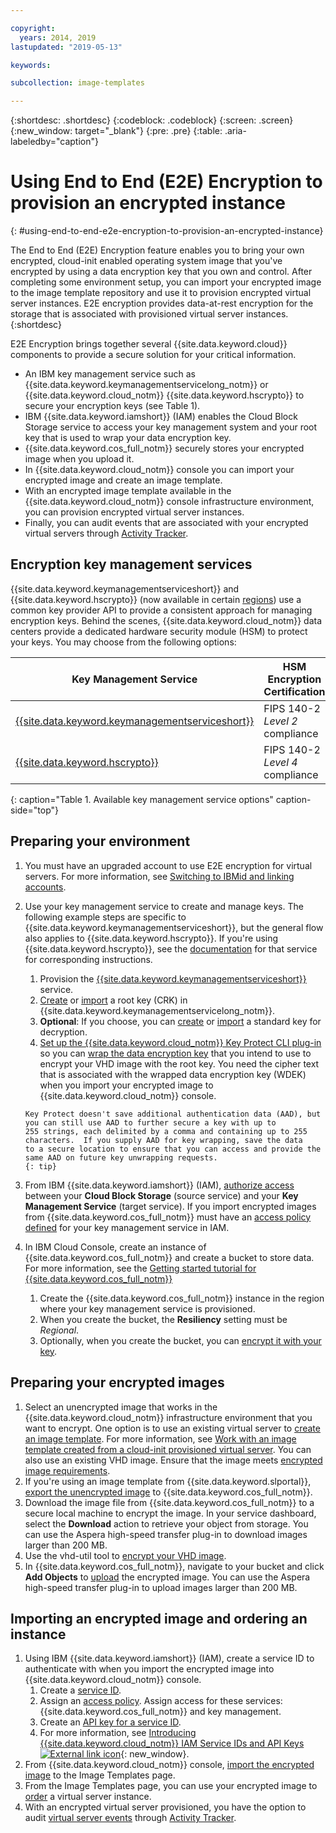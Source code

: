 ```yaml
---

copyright:
  years: 2014, 2019
lastupdated: "2019-05-13"

keywords:

subcollection: image-templates

---
```


{:shortdesc: .shortdesc}
{:codeblock: .codeblock}
{:screen: .screen}
{:new_window: target="_blank"}
{:pre: .pre}
{:table: .aria-labeledby="caption"}


# Using End to End (E2E) Encryption to provision an encrypted instance
{: #using-end-to-end-e2e-encryption-to-provision-an-encrypted-instance}

The End to End (E2E) Encryption feature enables you to bring your own encrypted, cloud-init enabled operating system image that you've encrypted by using a data encryption key that you own and control. After completing some environment setup, you can import your encrypted image to the image template repository and use it to provision encrypted virtual server instances. E2E encryption provides data-at-rest encryption for the storage that is associated with provisioned virtual server instances.
{:shortdesc}

E2E Encryption brings together several {{site.data.keyword.cloud}} components to provide a secure solution for your critical information.

* An IBM key management service such as {{site.data.keyword.keymanagementservicelong_notm}} or {{site.data.keyword.cloud_notm}} {{site.data.keyword.hscrypto}} to secure your encryption keys (see Table 1).
* IBM {{site.data.keyword.iamshort}} (IAM) enables the Cloud Block Storage service to access your key management system and your root key that is used to wrap your data encryption key.
* {{site.data.keyword.cos_full_notm}} securely stores your encrypted image when you upload it.
* In {{site.data.keyword.cloud_notm}} console you can import your encrypted image and create an image template.
* With an encrypted image template available in the {{site.data.keyword.cloud_notm}} console infrastructure environment, you can provision encrypted virtual server instances.
* Finally, you can audit events that are associated with your encrypted virtual servers through [Activity Tracker](/docs/services/cloud-activity-tracker?topic=cloud-activity-tracker-activity_tracker_ov#activity_tracker_ov).

## Encryption key management services

{{site.data.keyword.keymanagementserviceshort}} and {{site.data.keyword.hscrypto}} (now available in certain [regions](/docs/services/hs-crypto?topic=hs-crypto-regions#regions)) use a common key provider API to provide a consistent approach for managing encryption keys.  Behind the scenes, {{site.data.keyword.cloud_notm}} data centers provide a dedicated hardware security module (HSM) to protect your keys.  You may choose from the following options: 

| Key Management Service | HSM Encryption Certification |
| ----- | ----- |
| [{{site.data.keyword.keymanagementserviceshort}}](/docs/services/key-protect/concepts?topic=key-protect-getting-started-tutorial#getting-started-tutorial) | FIPS 140-2 *Level 2* compliance |
| [{{site.data.keyword.hscrypto}}](/docs/services/hs-crypto?topic=hs-crypto-get-started#get-started) | FIPS 140-2 *Level 4* compliance |
{: caption="Table 1. Available key management service options" caption-side="top"}

## Preparing your environment

1. You must have an upgraded account to use E2E encryption for virtual servers. For more information, see [Switching to IBMid and linking accounts](/docs/account/softlayerlink.html).
2. Use your key management service to create and manage keys.  The following example steps are specific to {{site.data.keyword.keymanagementserviceshort}}, but the general flow also applies to {{site.data.keyword.hscrypto}}. If you're using {{site.data.keyword.hscrypto}}, see the [documentation](/docs/services/hs-crypto?topic=hs-crypto-get-started#get-started) for that service for corresponding instructions.
      1. Provision the [{{site.data.keyword.keymanagementserviceshort}}](/docs/services/key-protect?topic=key-protect-provision#provision) service.
      2. [Create](/docs/services/key-protect?topic=key-protect-create-root-keys) or [import](/docs/services/key-protect?topic=key-protect-import-root-keys#import-root-keys) a root key (CRK) in {{site.data.keyword.keymanagementservicelong_notm}}.
      3. **Optional**: If you choose, you can [create](/docs/services/key-protect?topic=key-protect-create-standard-keys#create-standard-keys) or [import](/docs/services/key-protect?topic=key-protect-import-standard-keys#import-standard-keys) a standard key for decryption.      
      4. [Set up the {{site.data.keyword.cloud_notm}} Key Protect CLI plug-in](/docs/services/key-protect?topic=key-protect-set-up-cli) so you can [wrap the data encryption key](/docs/services/key-protect?topic=key-protect-cli-reference#kp-wrap) that you intend to use to encrypt your VHD image with the root key. You need the cipher text that is associated with the wrapped data encryption key (WDEK) when you import your encrypted image to {{site.data.keyword.cloud_notm}} console.  
         
       Key Protect doesn't save additional authentication data (AAD), but you can still use AAD to further secure a key with up to              255 strings, each delimited by a comma and containing up to 255 characters.  If you supply AAD for key wrapping, save the data          to a secure location to ensure that you can access and provide the same AAD on future key unwrapping requests.
       {: tip}
      
3. From IBM {{site.data.keyword.iamshort}} (IAM), [authorize access](/docs/iam?topic=iam-serviceauth#create-auth) between your **Cloud Block Storage** (source service) and your **Key Management Service** (target service). If you import encrypted images from {{site.data.keyword.cos_full_notm}} must have an [access policy defined](/docs/iam?topic=iam-userroles#userroles) for your key management service in IAM.
4. In IBM Cloud Console, create  an instance of {{site.data.keyword.cos_full_notm}} and create a bucket to store data. For more information, see the [Getting started tutorial for {{site.data.keyword.cos_full_notm}}](/docs/services/cloud-object-storage?topic=cloud-object-storage-getting-started)
      1. Create the {{site.data.keyword.cos_full_notm}} instance in the region where your key management service is provisioned.
      2. When you create the bucket, the **Resiliency** setting must be _Regional_.
      3. Optionally, when you create the bucket, you can [encrypt it with your key](/docs/services/cloud-object-storage/basics?topic=cloud-object-storage-sse-kp#sse-kp).   

## Preparing your encrypted images

1. Select an unencrypted image that works in the {{site.data.keyword.cloud_notm}} infrastructure environment that you want to encrypt. One option is to use an existing virtual server to [create an image template](/docs/infrastructure/image-templates/docs/infrastructure/image-templates?topic=image-templates-creating-an-image-template#creating-an-image-template). For more information, see [Work with an image template created from a cloud-init provisioned virtual server](/docs/infrastructure/image-templates?topic=image-templates-provisioning-with-a-cloud-init-enabled-image#work-with-an-image-template-created-from-a-cloud-init-provisioned-virtual-server). You can also use an existing VHD image. Ensure that the image meets [encrypted image requirements](/docs/infrastructure/image-templates?topic=image-templates-encrypted-image-reqs#encrypted-image-reqs).
2. If you're using an image template from {{site.data.keyword.slportal}}, [export the unencrypted image](/docs/infrastructure/image-templates?topic=image-templates-exporting-an-image-to-ibm-cloud-object-storage) to {{site.data.keyword.cos_full_notm}}.
3. Download the image file from {{site.data.keyword.cos_full_notm}} to a secure local machine to encrypt the image. In your service dashboard, select the **Download** action to retrieve your object from storage. You can use the Aspera high-speed transfer plug-in to download images larger than 200 MB.
4. Use the vhd-util tool to [encrypt your VHD image](/docs/infrastructure/image-templates?topic=image-templates-create-encrypted-image).
5. In {{site.data.keyword.cos_full_notm}}, navigate to your bucket and click **Add Objects** to [upload](/docs/services/cloud-object-storage?topic=cloud-object-storage-upload-data#upload-data) the encrypted image. You can use the Aspera high-speed transfer plug-in to upload images larger than 200 MB.

## Importing an encrypted image and ordering an instance

1. Using IBM {{site.data.keyword.iamshort}} (IAM), create a service ID to authenticate with when you import the encrypted image into {{site.data.keyword.cloud_notm}} console.
      1. Create a [service ID](/docs/iam?topic=iam-serviceids#serviceids).
      2. Assign an [access policy](/docs/iam?topic=iam-serviceidpolicy#serviceidpolicy). Assign access for these services: {{site.data.keyword.cos_full_notm}} and key management.
      3. Create an [API key for a service ID](/docs/iam?topic=iam-serviceidapikeys#create_service_key).
      4. For more information, see [Introducing {{site.data.keyword.cloud_notm}} IAM Service IDs and API Keys ![External link icon](../../icons/launch-glyph.svg "External link icon")](https://www.ibm.com/blogs/bluemix/2017/10/introducing-ibm-cloud-iam-service-ids-api-keys/){: new_window}.
2. From {{site.data.keyword.cloud_notm}} console, [import the encrypted image](/docs/infrastructure/image-templates?topic=image-templates-import-icos#import-icos) to the Image Templates page.
3. From the Image Templates page, you can use your encrypted image to [order](/docs/infrastructure/image-templates?topic=image-templates-ordering-an-instance-from-an-image-template#ordering-an-instance-from-an-image-template) a virtual server instance.
4. With an encrypted virtual server provisioned, you have the option to audit [virtual server events](/docs/vsi?topic=virtual-servers-at_events#at_events) through [Activity Tracker](/docs/services/cloud-activity-tracker?topic=cloud-activity-tracker-activity_tracker_ov#activity_tracker_ov).
